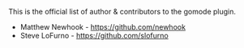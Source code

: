 This is the official list of author & contributors to the gomode plugin.

  - Matthew Newhook - https://github.com/newhook
  - Steve LoFurno - https://github.com/slofurno
